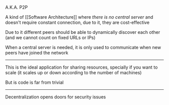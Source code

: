  A.K.A. P2P

A kind of [[Software Architecture]] where _there is no central server_ and doesn't require constant connection, due to it, they are cost-effective

Due to it different peers should be able to dynamically discover each other (and we cannot count on fixed URLs or IPs)

When a central server is needed, it is only used to communicate when new peers have joined the network

---

This is the ideal application for sharing resources, specially if you want to scale (it scales up or down according to the number of machines)

But is code is far from trivial

---

Decentralization opens doors for security issues